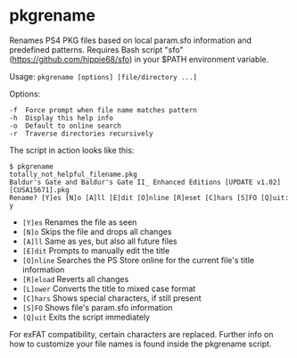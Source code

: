 # pkgrename
Renames PS4 PKG files based on local param.sfo information and predefined patterns.
Requires Bash script "sfo" (https://github.com/hippie68/sfo) in your $PATH environment variable.

Usage: `pkgrename [options] [file/directory ...]`

Options:

    -f  Force prompt when file name matches pattern
    -h  Display this help info
    -o  Default to online search
    -r  Traverse directories recursively

The script in action looks like this:

    $ pkgrename
    totally_not_helpful_filename.pkg
    Baldur's Gate and Baldur's Gate II_ Enhanced Editions [UPDATE v1.02] [CUSA15671].pkg
    Rename? [Y]es [N]o [A]ll [E]dit [O]nline [R]eset [C]hars [S]FO [Q]uit: y

- `[Y]es` Renames the file as seen
- `[N]o` Skips the file and drops all changes
- `[A]ll` Same as yes, but also all future files
- `[E]dit` Prompts to manually edit the title
- `[O]nline` Searches the PS Store online for the current file's title information
- `[R]eload` Reverts all changes
- `[L]ower` Converts the title to mixed case format
- `[C]hars` Shows special characters, if still present
- `[S]FO` Shows file's param.sfo information
- `[Q]uit` Exits the script immediately

For exFAT compatibility, certain characters are replaced.
Further info on how to customize your file names is found inside the pkgrename script.
